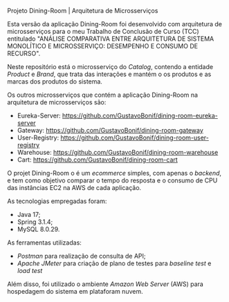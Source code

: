 Projeto Dining-Room | Arquitetura de Microsserviços

Esta versão da aplicação Dining-Room foi desenvolvido com arquitetura de microsserviços para o meu Trabalho de Conclusão de Curso (TCC) entitulado "ANÁLISE COMPARATIVA ENTRE ARQUITETURA DE SISTEMA MONOLÍTICO E MICROSSERVIÇO: DESEMPENHO E CONSUMO DE RECURSO".

Neste repositório está o microsserviço do _Catalog_, contendo a entidade _Product_ e _Brand_, que trata das interações e mantém o os produtos e as marcas dos produtos do sistema.

Os outros microsserviços que contém a aplicação Dining-Room na arquitetura de microsserviços são:

- Eureka-Server: https://github.com/GustavoBonif/dining-room-eureka-server
- Gateway: https://github.com/GustavoBonif/dining-room-gateway 
- User-Registry: https://github.com/GustavoBonif/dining-room-user-registry
- Warehouse: https://github.com/GustavoBonif/dining-room-warehouse
- Cart: https://github.com/GustavoBonif/dining-room-cart

O projet Dining-Room o é um _ecommerce_ simples, com apenas o _backend_, e tem como objetivo comparar o tempo do resposta e o consumo de CPU das instâncias EC2 na AWS de cada aplicação.

As tecnologias empregadas foram:
- Java 17;
- Spring 3.1.4;
- MySQL 8.0.29.

As ferramentas utilizadas: 
- _Postman_ para realização de consulta de API;
- _Apache JMeter_ para criação de plano de testes para _baseline test_ e _load test_

Além disso, foi utilizado o ambiente _Amazon Web Server_ (AWS) para hospedagem do sistema em plataforam nuvem.
